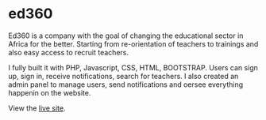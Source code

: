 # ed360
Ed360 is a company with the goal of changing the educational sector in Africa for the better. Starting from re-orientation of teachers to trainings and also easy access to recruit teachers.

I fully built it with PHP, Javascript, CSS, HTML, BOOTSTRAP. Users can sign up, sign in, receive notifications, search for teachers. I also created an admin panel to manage users, send notifications and oersee everything happenin on the website.

View the [live site](https://hireateacher.africa).
